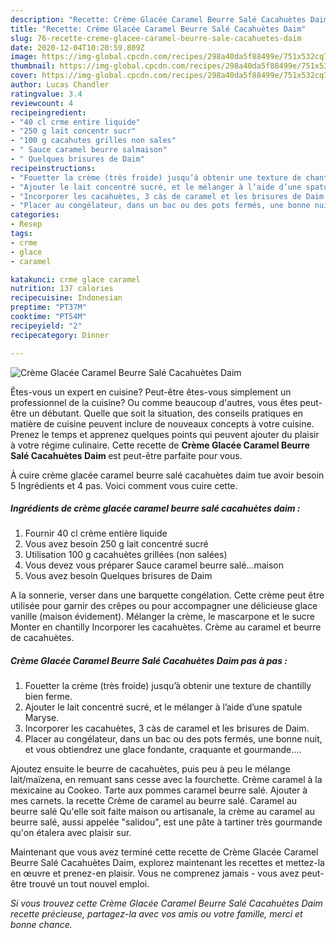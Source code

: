 ```yaml
---
description: "Recette: Crème Glacée Caramel Beurre Salé Cacahuètes Daim"
title: "Recette: Crème Glacée Caramel Beurre Salé Cacahuètes Daim"
slug: 76-recette-creme-glacee-caramel-beurre-sale-cacahuetes-daim
date: 2020-12-04T10:20:59.809Z
image: https://img-global.cpcdn.com/recipes/298a40da5f88499e/751x532cq70/creme-glacee-caramel-beurre-sale-cacahuetes-daim-photo-principale-de-la-recette.jpg
thumbnail: https://img-global.cpcdn.com/recipes/298a40da5f88499e/751x532cq70/creme-glacee-caramel-beurre-sale-cacahuetes-daim-photo-principale-de-la-recette.jpg
cover: https://img-global.cpcdn.com/recipes/298a40da5f88499e/751x532cq70/creme-glacee-caramel-beurre-sale-cacahuetes-daim-photo-principale-de-la-recette.jpg
author: Lucas Chandler
ratingvalue: 3.4
reviewcount: 4
recipeingredient:
- "40 cl crme entire liquide"
- "250 g lait concentr sucr"
- "100 g cacahutes grilles non sales"
- " Sauce caramel beurre salmaison"
- " Quelques brisures de Daim"
recipeinstructions:
- "Fouetter la crème (très froide) jusqu’à obtenir une texture de chantilly bien ferme."
- "Ajouter le lait concentré sucré, et le mélanger à l’aide d’une spatule Maryse."
- "Incorporer les cacahuètes, 3 càs de caramel et les brisures de Daim."
- "Placer au congélateur, dans un bac ou des pots fermés, une bonne nuit, et vous obtiendrez une glace fondante, craquante et gourmande…."
categories:
- Resep
tags:
- crme
- glace
- caramel

katakunci: crme glace caramel 
nutrition: 137 calories
recipecuisine: Indonesian
preptime: "PT37M"
cooktime: "PT54M"
recipeyield: "2"
recipecategory: Dinner

---
```



![Crème Glacée Caramel Beurre Salé Cacahuètes Daim](https://img-global.cpcdn.com/recipes/298a40da5f88499e/751x532cq70/creme-glacee-caramel-beurre-sale-cacahuetes-daim-photo-principale-de-la-recette.jpg)

Êtes-vous un expert en cuisine? Peut-être êtes-vous simplement un professionnel de la cuisine? Ou comme beaucoup d'autres, vous êtes peut-être un débutant. Quelle que soit la situation, des conseils pratiques en matière de cuisine peuvent inclure de nouveaux concepts à votre cuisine. Prenez le temps et apprenez quelques points qui peuvent ajouter du plaisir à votre régime culinaire. Cette recette de <strong> Crème Glacée Caramel Beurre Salé Cacahuètes Daim </strong> est peut-être parfaite pour vous.

<!--inarticleads1-->

À cuire crème glacée caramel beurre salé cacahuètes daim tue avoir besoin 5 Ingrédients et 4 pas. Voici comment vous cuire cette.

##### Ingrédients de crème glacée caramel beurre salé cacahuètes daim :

1. Fournir 40 cl crème entière liquide
1. Vous avez besoin 250 g lait concentré sucré
1. Utilisation 100 g cacahuètes grillées (non salées)
1. Vous devez vous préparer  Sauce caramel beurre salé...maison
1. Vous avez besoin  Quelques brisures de Daim


A la sonnerie, verser dans une barquette congélation. Cette crème peut être utilisée pour garnir des crêpes ou pour accompagner une délicieuse glace vanille (maison évidement). Mélanger la crème, le mascarpone et le sucre Monter en chantilly Incorporer les cacahuètes. Crème au caramel et beurre de cacahuètes. 

<!--inarticleads2-->

##### Crème Glacée Caramel Beurre Salé Cacahuètes Daim pas à pas :

1. Fouetter la crème (très froide) jusqu’à obtenir une texture de chantilly bien ferme.
1. Ajouter le lait concentré sucré, et le mélanger à l’aide d’une spatule Maryse.
1. Incorporer les cacahuètes, 3 càs de caramel et les brisures de Daim.
1. Placer au congélateur, dans un bac ou des pots fermés, une bonne nuit, et vous obtiendrez une glace fondante, craquante et gourmande….


Ajoutez ensuite le beurre de cacahuètes, puis peu à peu le mélange lait/maïzena, en remuant sans cesse avec la fourchette. Crème caramel à la mexicaine au Cookeo. Tarte aux pommes caramel beurre salé. Ajouter à mes carnets. la recette Crème de caramel au beurre salé. Caramel au beurre salé Qu&#39;elle soit faite maison ou artisanale, la crème au caramel au beurre salé, aussi appelée &#34;salidou&#34;, est une pâte à tartiner très gourmande qu&#39;on étalera avec plaisir sur. 

<!--inarticleads1-->

<p>
Maintenant que vous avez terminé cette recette de Crème Glacée Caramel Beurre Salé Cacahuètes Daim, explorez maintenant les recettes et mettez-la en œuvre et prenez-en plaisir. Vous ne comprenez jamais - vous avez peut-être trouvé un tout nouvel emploi.
</p>

<p>
<i>Si vous trouvez cette Crème Glacée Caramel Beurre Salé Cacahuètes Daim recette précieuse, partagez-la avec vos amis ou votre famille, merci et bonne chance.</i>
</p>
